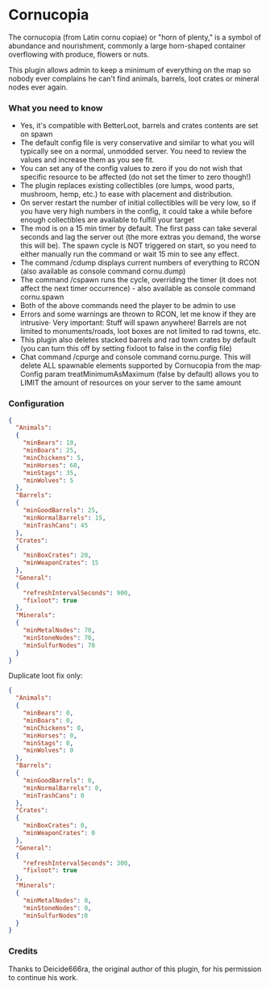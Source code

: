 # Cornucopia
The cornucopia (from Latin cornu copiae) or "horn of plenty," is a symbol of abundance and nourishment, commonly a large horn-shaped container overflowing with produce, flowers or nuts.

This plugin allows admin to keep a minimum of everything on the map so nobody ever complains he can't find animals, barrels, loot crates or mineral nodes ever again.

### What you need to know

- Yes, it's compatible with BetterLoot, barrels and crates contents are set on spawn
- The default config file is very conservative and similar to what you will typically see on a normal, unmodded server.  You need to review the values and increase them as you see fit.
- You can set any of the config values to zero if you do not wish that specific resource to be affected (do not set the timer to zero though!)
- The plugin replaces existing collectibles (ore lumps, wood parts, mushroom, hemp, etc.) to ease with placement and distribution.
- On server restart the number of initial collectibles will be very low, so if you have very high numbers in the config, it could take a while before enough collectibles are available to fulfill your target
- The mod is on a 15 min timer by default. The first pass can take several seconds and lag the server out (the more extras you demand, the worse this will be). The spawn cycle is NOT triggered on start, so you need to either manually run the command or wait 15 min to see any effect.
- The command /cdump displays current numbers of everything to RCON (also available as console command cornu.dump)
- The command /cspawn runs the cycle, overriding the timer (it does not affect the next timer occurrence) - also available as console command cornu.spawn
- Both of the above commands need the player to be admin to use
- Errors and some warnings are thrown to RCON, let me know if they are intrusive· Very important: Stuff will spawn anywhere! Barrels are not limited to monuments/roads, loot boxes are not limited to rad towns, etc.
- This plugin also deletes stacked barrels and rad town crates by default (you can turn this off by setting fixloot to false in the config file)
- Chat command /cpurge and console command cornu.purge. This will delete ALL spawnable elements supported by Cornucopia from the map· Config param treatMinimumAsMaximum (false by default) allows you to LIMIT the amount of resources on your server to the same amount

### Configuration

```json
{
  "Animals":
  {
    "minBears": 10,
	"minBoars": 25,
	"minChickens": 5,
	"minHorses": 60,
	"minStags": 35,
	"minWolves": 5
  },
  "Barrels":
  {
    "minGoodBarrels": 25,
	"minNormalBarrels": 15,
	"minTrashCans": 45
  },
  "Crates":
  {
    "minBoxCrates": 20,
	"minWeaponCrates": 15
  },
  "General":
  {
    "refreshIntervalSeconds": 900,
	"fixloot": true
  },
  "Minerals":
  {
    "minMetalNodes": 70,
	"minStoneNodes": 70,
	"minSulfurNodes": 70
  }
}
```

Duplicate loot fix only:

```json
{
  "Animals":
  {
    "minBears": 0,
	"minBoars": 0,
	"minChickens": 0,
	"minHorses": 0,
	"minStags": 0,
	"minWolves": 0
  },
  "Barrels":
  {
    "minGoodBarrels": 0,
	"minNormalBarrels": 0,
	"minTrashCans": 0
  },
  "Crates":
  {
    "minBoxCrates": 0,
	"minWeaponCrates": 0
  },
  "General":
  {
    "refreshIntervalSeconds": 300,
	"fixloot": true
  },
  "Minerals":
  {
    "minMetalNodes": 0,
	"minStoneNodes": 0,
	"minSulfurNodes":0
  }
}
```

### Credits

Thanks to Deicide666ra, the original author of this plugin, for his permission to continue his work.
